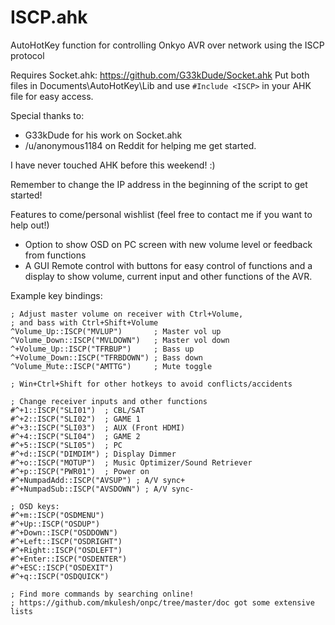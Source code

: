 # ISCP.ahk
AutoHotKey function for controlling Onkyo AVR over network using the ISCP protocol

Requires Socket.ahk: https://github.com/G33kDude/Socket.ahk
Put both files in Documents\AutoHotKey\Lib and use ```#Include <ISCP>``` in your AHK file for easy access.

Special thanks to:
* G33kDude for his work on Socket.ahk
* /u/anonymous1184 on Reddit for helping me get started.

I have never touched AHK before this weekend! :)

Remember to change the IP address in the beginning of the script to get started!

Features to come/personal wishlist (feel free to contact me if you want to help out!)
* Option to show OSD on PC screen with new volume level or feedback from functions
* A GUI Remote control with buttons for easy control of functions and a
display to show volume, current input and other functions of the AVR.

Example key bindings:

```
; Adjust master volume on receiver with Ctrl+Volume,
; and bass with Ctrl+Shift+Volume
^Volume_Up::ISCP("MVLUP")       ; Master vol up
^Volume_Down::ISCP("MVLDOWN")   ; Master vol down
^+Volume_Up::ISCP("TFRBUP")     ; Bass up
^+Volume_Down::ISCP("TFRBDOWN") ; Bass down
^Volume_Mute::ISCP("AMTTG")     ; Mute toggle

; Win+Ctrl+Shift for other hotkeys to avoid conflicts/accidents

; Change receiver inputs and other functions
#^+1::ISCP("SLI01")  ; CBL/SAT
#^+2::ISCP("SLI02")  ; GAME 1
#^+3::ISCP("SLI03")  ; AUX (Front HDMI)
#^+4::ISCP("SLI04")  ; GAME 2
#^+5::ISCP("SLI05")  ; PC
#^+d::ISCP("DIMDIM") ; Display Dimmer
#^+o::ISCP("MOTUP")  ; Music Optimizer/Sound Retriever
#^+p::ISCP("PWR01")  ; Power on
#^+NumpadAdd::ISCP("AVSUP")	; A/V sync+
#^+NumpadSub::ISCP("AVSDOWN") ; A/V sync-

; OSD keys:
#^+m::ISCP("OSDMENU")
#^+Up::ISCP("OSDUP")
#^+Down::ISCP("OSDDOWN")
#^+Left::ISCP("OSDRIGHT")
#^+Right::ISCP("OSDLEFT")
#^+Enter::ISCP("OSDENTER")
#^+ESC::ISCP("OSDEXIT")
#^+q::ISCP("OSDQUICK")

; Find more commands by searching online!
; https://github.com/mkulesh/onpc/tree/master/doc got some extensive lists

```
